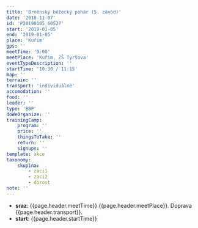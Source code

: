 ```yaml
---
title: 'Brněnský běžecký pohár (5. závod)'
date: '2018-11-07'
id: 'P20190105_60527'
start: '2019-01-05'
end: '2019-01-05'
place: 'Kuřim'
gps: ''
meetTime: '9:00'
meetPlace: 'Kuřim, ZŠ Tyršova'
eventTypeDescription: ''
startTime: '10:30 / 11:15'
map: ''
terrain: ''
transport: 'individuálně'
accomodation: ''
food: ''
leader: ''
type: 'BBP'
doWeOrganize: ''
trainingCamp:
    program: ''
    price: ''
    thingsToTake: ''
    return: ''
    signups: ''
template: akce
taxonomy:
    skupina:
        - zaci1
        - zaci2
        - dorost
note: ''
---
```

* **sraz**: {{page.header.meetTime}} {{page.header.meetPlace}}. Doprava {{page.header.transport}}.
* **start**: {{page.header.startTime}}

